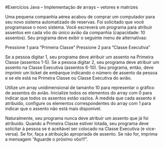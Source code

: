 #Exercícios Java – Implementação de arrays – vetores e matrizes


Uma pequena companhia aérea acabou de comprar um computador para seu novo sistema
automatizado de reservas. Foi solicitado que você programasse o novo sistema. Você escreverá um
programa para atribuir assentos em cada vôo do único avião da companhia (capacidade: 10 assentos).
Seu programa deve exibir o seguinte menu de alternativas:

Pressione 1 para “Primeira Classe”
Pressione 2 para “Classe Executiva”

Se a pessoa digitar 1, seu programa deve atribuir um assento na Primeira Classe (assentos 1-5). Se a
pessoa digitar 2, seu programa deve atribuir um assento na Classe Executiva (assentos 6-10). Seu
programa, então, deve imprimir um ticket de embarque indicando o número de assento da pessoa e se
ele está na Primeira Classe ou Classe Executiva do avião.

Utilize um array unidimensional de tamanho 10 para representar o gráfico de assentos do avião. Inicialize
todos os elementos do array com 0 para indicar que todos os assentos estão vazios. À medida que cada
assento é atribuído, configure os elementos correspondentes do array com 1 para indicar que o assento
não está mais disponível.

Naturalmente, seu programa nunca deve atribuir um assento que já foi atribuído. Quando a Primeira
Classe estiver lotada, seu programa deve solicitar à pessoa se é aceitável ser colocado na Classe
Executiva (e vice-versa). Se for, faça a atribuição apropriada de assento. Se não for, imprima a
mensagem “Aguarde o próximo vôo!!!”.
